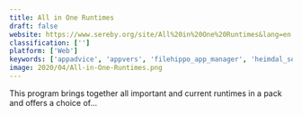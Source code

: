 ```yaml
---
title: All in One Runtimes
draft: false 
website: https://www.sereby.org/site/All%20in%20One%20Runtimes&lang=en
classification: ['']
platform: ['Web']
keywords: ['appadvice', 'appvers', 'filehippo_app_manager', 'heimdal_security', 'just_install', 'kaspersky_software_updater', 'ketarin', 'ninite_updater', 'patch_my_pc', 'r-updater', 'sendx', 'softpedia', 'software_informer', 'sumo', 'updapy', 'zero_install', 'pkgsrc', 'win-get']
image: 2020/04/All-in-One-Runtimes.png
---
```

This program brings together all important and current runtimes in a pack and offers a choice of...